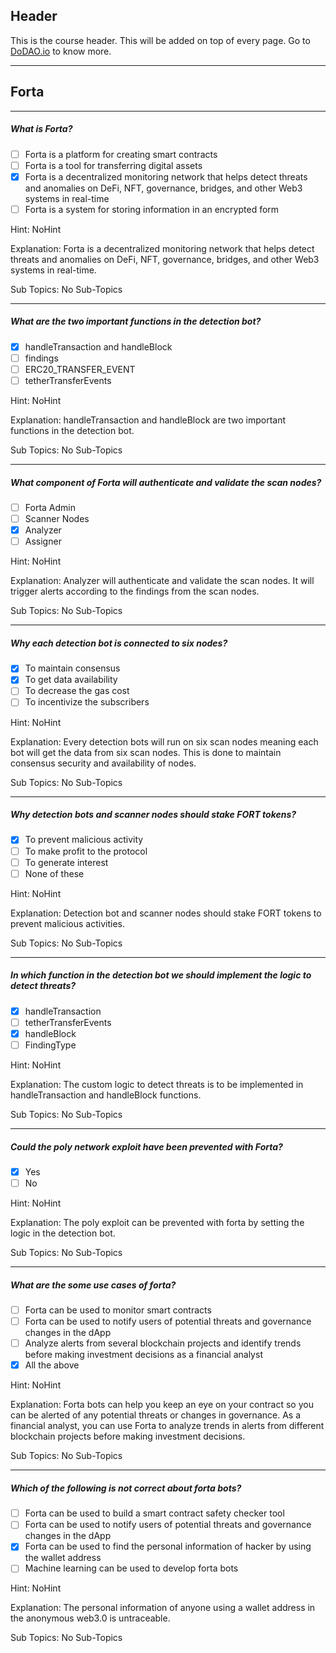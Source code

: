 ## Header
This is the course header. This will be added on top of every page. Go to [DoDAO.io](https://www.dodao.io) to know more.

 ---
 
 ## Forta
 
 
---

##### What is Forta?  

- [ ]  Forta is a platform for creating smart contracts
- [ ]  Forta is a tool for transferring digital assets
- [x]  Forta is a decentralized monitoring network that helps detect threats and anomalies on DeFi, NFT, governance, bridges, and other Web3 systems in real-time
- [ ]  Forta is a system for storing information in an encrypted form
  
Hint: NoHint
         
Explanation: Forta is a decentralized monitoring network that helps detect threats and anomalies on DeFi, NFT, governance, bridges, and other Web3 systems in real-time.

Sub Topics: No Sub-Topics
 

---

##### What are the two important functions in the detection bot?  

- [x]  handleTransaction and handleBlock
- [ ]  findings
- [ ]  ERC20_TRANSFER_EVENT
- [ ]  tetherTransferEvents
  
Hint: NoHint
         
Explanation: handleTransaction and handleBlock are two important functions in the detection bot.

Sub Topics: No Sub-Topics
 

---

##### What component of Forta will authenticate and validate the scan nodes?  

- [ ]  Forta Admin
- [ ]  Scanner Nodes
- [x]  Analyzer
- [ ]  Assigner
  
Hint: NoHint
         
Explanation: Analyzer will authenticate and validate the scan nodes. It will trigger alerts according to the findings from the scan nodes.

Sub Topics: No Sub-Topics
 

---

##### Why each detection bot is connected to six nodes?  

- [x]  To maintain consensus
- [x]  To get data availability
- [ ]  To decrease the gas cost
- [ ]  To incentivize the subscribers
  
Hint: NoHint
         
Explanation: Every detection bots will run on six scan nodes meaning each bot will get the data from six scan nodes. This is done to maintain consensus security and availability of nodes.

Sub Topics: No Sub-Topics
 

---

##### Why detection bots and scanner nodes should stake FORT tokens?  

- [x]  To prevent malicious activity
- [ ]  To make profit to the protocol
- [ ]  To generate interest
- [ ]  None of these
  
Hint: NoHint
         
Explanation: Detection bot and scanner nodes should stake FORT tokens to prevent malicious activities.

Sub Topics: No Sub-Topics
 

---

##### In which function in the detection bot we should implement the logic to detect threats?  

- [x]  handleTransaction
- [ ]  tetherTransferEvents
- [x]  handleBlock
- [ ]  FindingType
  
Hint: NoHint
         
Explanation: The custom logic to detect threats is to be implemented in handleTransaction and handleBlock functions.

Sub Topics: No Sub-Topics
 

---

##### Could the poly network exploit have been prevented with Forta?  

- [x]  Yes
- [ ]  No
  
Hint: NoHint
         
Explanation: The poly exploit can be prevented with forta by setting the logic in the detection bot.

Sub Topics: No Sub-Topics
 

---

##### What are the some use cases of forta?  

- [ ]  Forta can be used to monitor smart contracts
- [ ]  Forta can be used to notify users of potential threats and governance changes in the dApp
- [ ]  Analyze alerts from several blockchain projects and identify trends before making investment decisions as a financial analyst
- [x]  All the above
  
Hint: NoHint
         
Explanation: Forta bots can help you keep an eye on your contract so you can be alerted of any potential threats or changes in governance. As a financial analyst, you can use Forta to analyze trends in alerts from different blockchain projects before making investment decisions.

Sub Topics: No Sub-Topics
 

---

##### Which of the following is not correct about forta bots?  

- [ ]  Forta can be used to build a smart contract safety checker tool
- [ ]  Forta can be used to notify users of potential threats and governance changes in the dApp
- [x]  Forta can be used to find the personal information of hacker by using the wallet address
- [ ]  Machine learning can be used to develop forta bots
  
Hint: NoHint
         
Explanation: The personal information of anyone using a wallet address in the anonymous web3.0 is untraceable.

Sub Topics: No Sub-Topics
 
